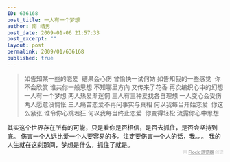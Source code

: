```yaml
---
ID: 636168
post_title: 一人有一个梦想
author: 南 靖男
post_date: 2009-01-06 21:57:33
post_excerpt: ""
layout: post
permalink: 2009/01/636168
published: true
---
```

<blockquote>如告知某一些的恋爱&nbsp; 结果会心伤
曾愉快一试何妨
如告知我的一些感觉&nbsp; 你不会欣赏
谁共你一般思想
不知哪里方向
又传来了花香
再次编织心中的幻想
一人有一个梦想
两人热爱渐迷惘
三人有三种爱找各自理想
一人变心会受伤
两人愿意没惆怅
三人痛苦恋爱不再问事实与真相
何以我每当开始恋爱&nbsp; 你这么紧张
谁令你心跳若狂
何以我每当终止恋爱&nbsp; 你变得轻松
流露你心中思想</blockquote>
其实这个世界存在所有的可能，只是看你是否相信，是否去抓住，是否会坚持到底。
伤害一个人远比爱一个人要容易的多。注定要伤害一个人的话，我。。。
我的人生就在这刹那间，梦想是什么，抓住了就是。
<div class="flockcredit" style="text-align: right; color: #CCC; font-size: x-small;">用 <a href="http://www.flock.com/blogged-with-flock" style="color: #999; font-weight: bold;" target="_new" title="Flock Browser">Flock 浏览器</a> 创建</div>
<!--more-->